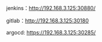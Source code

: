 jenkins：http://192.168.3.125:30880/

gitlab：http://192.168.3.125:30180

argocd: https://192.168.3.125:30285/



